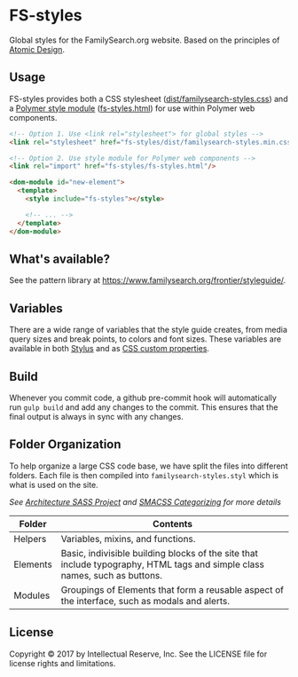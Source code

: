 FS-styles
=========

Global styles for the FamilySearch.org website. Based on the principles of [Atomic Design](http://bradfrost.com/blog/post/atomic-web-design/).

## Usage

FS-styles provides both a CSS stylesheet ([dist/familysearch-styles.css](dist/familysearch-styles.css)) and a [Polymer style module](https://www.polymer-project.org/2.0/docs/devguide/style-shadow-dom#style-modules) ([fs-styles.html](fs-styles.html)) for use within Polymer web components.

```html
<!-- Option 1. Use <link rel="stylesheet"> for global styles -->
<link rel="stylesheet" href="fs-styles/dist/familysearch-styles.min.css"/>
```

```html
<!-- Option 2. Use style module for Polymer web components -->
<link rel="import" href="fs-styles/fs-styles.html"/>

<dom-module id="new-element">
  <template>
    <style include="fs-styles"></style>

    <!-- ... -->
  </template>
</dom-module>
```

## What's available?

See the pattern library at https://www.familysearch.org/frontier/styleguide/.

## Variables

There are a wide range of variables that the style guide creates, from media query sizes and break points, to colors and font sizes. These variables are available in both [Stylus](assets/css/helpers/_variables.styl) and as [CSS custom properties](assets/css/familysearch-styles.styl).

## Build

Whenever you commit code, a github pre-commit hook will automatically run `gulp build` and add any changes to the commit. This ensures that the final output is always in sync with any changes.

## Folder Organization

To help organize a large CSS code base, we have split the files into different folders. Each file is then compiled into `familysearch-styles.styl` which is what is used on the site.

*See [Architecture SASS Project](http://www.sitepoint.com/architecture-sass-project/) and [SMACSS Categorizing](http://smacss.com/book/categorizing) for more details*

Folder     | Contents
-----------|---------
Helpers    | Variables, mixins, and functions.
Elements   | Basic, indivisible building blocks of the site that include typography, HTML tags and simple class names, such as buttons.
Modules    | Groupings of Elements that form a reusable aspect of the interface, such as modals and alerts.

## License
Copyright © 2017 by Intellectual Reserve, Inc. See the LICENSE file for license rights and limitations.